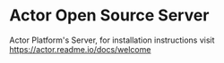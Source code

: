 # Actor Open Source Server

Actor Platform's Server, for installation instructions visit https://actor.readme.io/docs/welcome
